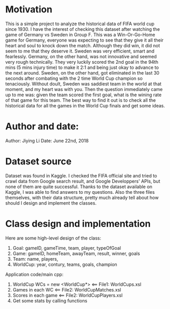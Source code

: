 # Motivation
This is a simple project to analyze the historical data of FIFA world cup since 1930. I have the interest of checking this dataset after watching the game of Germany vs Sweden in Group F. This was a Win-Or-Go-Home game for Germany, everyone was expecting to see that they give it all their heart and soul to knock down the match. Although they did win, it did not seem to me that they deserve it. Sweden was very efficient, smart and fearlessly. Germany, on the other hand, was not innovative and seemed very rough technically. They very luckily scored the 2nd goal in the 94th mins (5 mins injury time) to make it 2:1 and being just okay to advance to the next around. Sweden, on the other hand, got eliminated in the last 30 seconds after combating with the 2 time World Cup champion so tenaciously. Without doult, Sweden was saddiest team in the world at that moment, and my heart was with you. Then the question immediately came up to me was: given the team scored the first goal, what is the wining rate of that game for this team. The best way to find it out is to check all the historical data for all the games in the World Cup finals and get some ideas.


# Author and date:
Author: Jiying Li
Date: June 22nd, 2018

# Dataset source
Dataset was found in Kaggle. I checked the FIFA official site and tried to crawl data from Google search result, and Google Developpers' APIs, but none of them are quite successful. Thanks to the dataset available on Kaggle, I was able to find answers to my questions. Also the three files themselves, with their data structure, pretty much already tell about how should I design and implement the classes.

# Class design and implementation
Here are some high-level design of the class:
1. Goal: gameID, gameTime, team, player, typeOfGoal
2. Game: gameID, homeTeam, awayTeam, result, winner, goals
3. Team: name, players, 
4. WorldCup: year, contury, teams, goals, champion

Application code/main cpp:
1. WorldCup WCs = new <WorldCup*> <== File1: WorldCups.xsl
2. Games in each WC <== File2: WorldCupMatches.xsl
3. Scores in each game <== File2: WorldCupPlayers.xsl
4. Get some stats by calling functions

